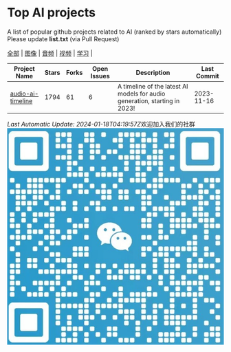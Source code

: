 # Top AI projects
A list of popular github projects related to AI (ranked by stars automatically)
Please update **list.txt** (via Pull Request)

<a href="./README.md">全部</a> |   <a href="./READMEpicture.md">图像</a> |   <a href="./READMEaudio.md">音频</a> | <a href="./READMEvideo.md">视频</a> | <a href="./READMElearn.md">学习</a> | 

| Project Name | Stars | Forks | Open Issues | Description | Last Commit |
| ------------ | ----- | ----- | ----------- | ----------- | ----------- |
| [audio-ai-timeline](https://github.com/archinetai/audio-ai-timeline) | 1794 | 61 | 6 | A timeline of the latest AI models for audio generation, starting in 2023! | 2023-11-16 |

*Last Automatic Update: 2024-01-18T04:19:57Z*欢迎加入我们的社群 ![](https://raw.githubusercontent.com/mouuii/picture/master/weichat.jpg) 